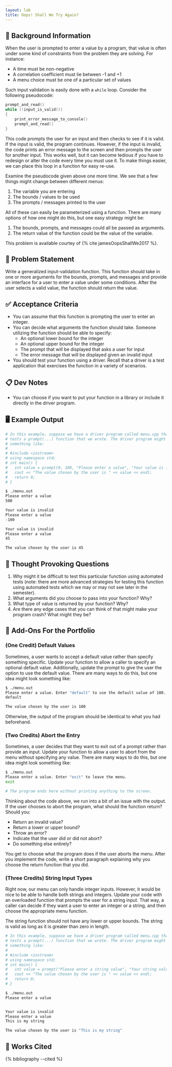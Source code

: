 ```yaml
---
layout: lab
title: Oops! Shall We Try Again?
---
```


## 🔖 Background Information

When the user is prompted to enter a value by a program, that value is often under some kind of constraints from the problem they are solving. For instance:

* A time must be non-negative
* A correlation coefficient must lie between -1 and +1
* A menu choice must be one of a particular set of values

Such input validation is easily done with a `while` loop. Consider the following pseudocode:

```c
prompt_and_read()
while (!input_is_valid())
{
    print_error_message_to_console()
    prompt_and_read()
}
```

This code prompts the user for an input and then checks to see if it is valid. If the input is valid, the program continues. However, if the input is invalid, the code prints an error message to the screen and then prompts the user for another input. This works well, but it can become tedious if you have to redesign or alter the code every time you must use it. To make things easier, we can place this loop in a function for easy re-use.

Examine the pseudocode given above one more time. We see that a few things might change between different menus:

1. The variable you are entering
2. The bounds / values to be used
3. The prompts / messages printed to the user

All of these can easily be parameterized using a function. There are many options of how one might do this, but one easy strategy might be:

1. The bounds, prompts, and messages could all be passed as arguments.
2. The return value of the function could be the value of the variable.

This problem is available courtey of {% cite jamesOopsShallWe2017 %}.

## 🎯 Problem Statement

Write a generalized input-validation function. This function should take in one or more arguments for the bounds, prompts, and messages and provide an interface for a user to enter a value under some conditions. After the user selects a valid value, the function should return the value.

## ✅ Acceptance Criteria

* You can assume that this function is prompting the user to enter an integer.
* You can decide what arguments the function should take. Someone utilizing the function should be able to specify:
  * An optional lower bound for the integer
  * An optional upper bound for the integer
  * The prompt that will be displayed that asks a user for input
  * The error message that will be displayed given an invalid input
* You should test your function using a driver. Recall that a driver is a test application that exercises the function in a variety of scenarios.

## 📋 Dev Notes

* You can choose if you want to put your function in a library or include it directly in the driver program.

## 🖥️ Example Output

```bash
# In this example, suppose we have a driver program called menu.cpp that
# tests a prompt(...) function that we wrote. The driver program might look
# something like:
#
# #include <iostream>
# using namespace std;
# int main() {
#   int value = prompt(0, 100, "Please enter a value", "Your value is invalid");
#   cout << "The value chosen by the user is " << value << endl;
#   return 0;
# }

$ ./menu.out
Please enter a value
500

Your value is invalid
Please enter a value
-100

Your value is invalid
Please enter a value
45

The value chosen by the user is 45
```

## 📝 Thought Provoking Questions

1. Why might it be difficult to test this particular function using automated tests (note: there are more advanced strategies for testing this function using automated tests which we may or may not see later in the semester).
2. What arguments did you choose to pass into your function? Why?
3. What type of value is returned by your function? Why?
4. Are there any edge cases that you can think of that might make your program crash? What might they be?

## 💼 Add-Ons For the Portfolio

### (One Credit) Default Values

Sometimes, a user wants to accept a default value rather than specify something specific. Update your function to allow a caller to specify an optional default value. Additionally, update the prompt to give the user the option to use the default value. There are many ways to do this, but one idea might look something like:

```bash
$ ./menu.out
Please enter a value. Enter "default" to use the default value of 100.
default

The value chosen by the user is 100
```

Otherwise, the output of the program should be identical to what you had beforehand.

### (Two Credits) Abort the Entry

Sometimes, a user decides that they want to exit out of a prompt rather than provide an input. Update your function to allow a user to abort from the menu without specifying any value. There are many ways to do this, but one idea might look something like:

```bash
$ ./menu.out
Please enter a value. Enter "exit" to leave the menu.
exit

# The program ends here without printing anything to the screen.
```

Thinking about the code above, we run into a bit of an issue with the output. If the user chooses to abort the program, what should the function return? Should you:

* Return an invalid value?
* Return a lower or upper bound?
* Throw an error?
* Indicate that the user did or did not abort?
* Do something else entirely?

You get to choose what the program does if the user aborts the menu. After you implement the code, write a short paragraph explaining why you choose the return function that you did.

### (Three Credits) String Input Types

Right now, our menu can only handle integer inputs. However, it would be nice to be able to handle both strings and integers. Update your code with an overloaded function that prompts the user for a string input. That way, a caller can decide if they want a user to enter an integer or a string, and then choose the appropriate menu function.

The string function should not have any lower or upper bounds. The string is valid as long as it is greater than zero in length.

```bash
# In this example, suppose we have a driver program called menu.cpp that
# tests a prompt(...) function that we wrote. The driver program might look
# something like:
#
# #include <iostream>
# using namespace std;
# int main() {
#   int value = prompt("Please enter a string value", "Your string value is invalid");
#   cout << "The value chosen by the user is " << value << endl;
#   return 0;
# }

$ ./menu.out
Please enter a value


Your value is invalid
Please enter a value
This is my string

The value chosen by the user is "This is my string"
```

## 📘 Works Cited

{% bibliography --cited %}

